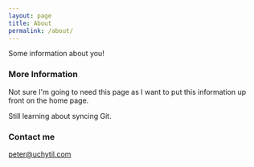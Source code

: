 ```yaml
---
layout: page
title: About
permalink: /about/
---
```


Some information about you!

### More Information

Not sure I'm going to need this page as I want to put this information up front on the home page. 

Still learning about syncing Git.

### Contact me

[peter@uchytil.com](mailto:peter@uchytil.com)
